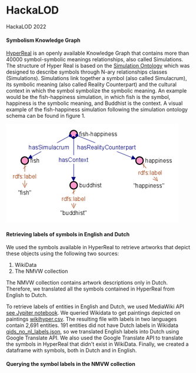 # HackaLOD
HackaLOD 2022

#### Symbolism Knowledge Graph

[HyperReal](https://w3id.org/simulation/data) is an openly available Knowledge Graph that contains more than 40000 symbol-symbolic meanings relationships, also called Simulations. The structure of Hyper Real is based on the [Simulation Ontology](https:w3id.org/simulation/ontology) which was designed to describe symbols through N-ary relationships classes (Simulations). Simulations link together a symbol (also called Simulacrum), its symbolic meaning (also called Reality Counterpart) and the cultural context in which the symbol symbolize the symbolic meaning. An example would be the fish-happiness simulation, in which fish is the symbol, happiness is the symbolic meaning, and Buddhist is the context. A visual example of the fish-happiness simulation following the simulation ontology schema can be found in figure 1.


![Fish-happiness](fishhappiness.png)


#### Retrieving labels of symbols in English and Dutch

We used the symbols available in HyperReal to retrieve artworks that depict these objects using the following two sources:
1. WikiData
2. The NMVW collection

The NMVW collection contains artwork descriptions only in Dutch. Therefore, we translated all the symbols contained in HyperReal from English to Dutch. 

To retrieve labels of entities in English and Dutch, we used MediaWiki API [see Jypiter notebook](https://github.com/cultural-ai/HackaLOD/blob/main/getting_wikidata_labels.ipynb). We queried Wikidata to get paintings depicted on paintings [wikihyper.csv](https://github.com/cultural-ai/HackaLOD/blob/main/wikihyper.csv). The resulting file with labels in two languages contain 2,691 entities. 191 entities did not have Dutch labels in Wikidata [qids_no_nl_labels.json](https://github.com/cultural-ai/HackaLOD/blob/main/qids_no_nl_labels.json), so we translated English labels into Dutch using Google Translate API. We also used the Google Translate API to translate the symbols in HyperReal that didn't exist in WikiData. Finally, we created a dataframe with symbols, both in Dutch and in English. 





#### Querying the symbol labels in the NMVW collection

